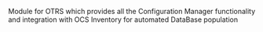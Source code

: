 Module for OTRS which provides all the Configuration Manager functionality and integration with OCS Inventory for automated DataBase population